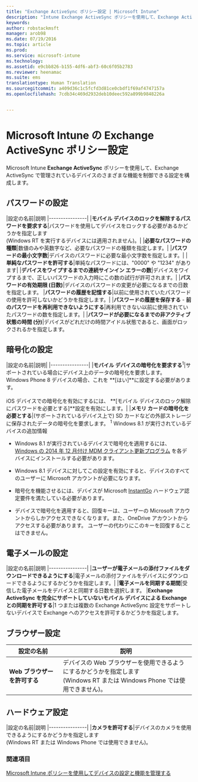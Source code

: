 ```yaml
---
title: "Exchange ActiveSync ポリシー設定 | Microsoft Intune"
description: "Intune Exchange ActiveSync ポリシーを使用して、Exchange ActiveSync で管理されているデバイスのさまざまな機能を制御できる設定を構成します。"
keywords: 
author: robstackmsft
manager: arob98
ms.date: 07/19/2016
ms.topic: article
ms.prod: 
ms.service: microsoft-intune
ms.technology: 
ms.assetid: e9cbb826-b155-4df6-abf3-60c6f05b2783
ms.reviewer: heenamac
ms.suite: ems
translationtype: Human Translation
ms.sourcegitcommit: a409d36c1c5fcfd3d81ce0cbdf1f69af4747157a
ms.openlocfilehash: 7cdb34c469d2932deb10deec592a899b9848226a


---
```


# Microsoft Intune の Exchange ActiveSync ポリシー設定
Microsoft Intune **Exchange ActiveSync** ポリシーを使用して、Exchange ActiveSync で管理されているデバイスのさまざまな機能を制御できる設定を構成します。


## パスワードの設定

|設定の名前|説明
|----------------|
|**モバイル デバイスのロックを解除するパスワードを要求する**|パスワードを使用してデバイスをロックする必要があるかどうかを指定します <br>(Windows RT を実行するデバイスには適用されません)。|
|**必要なパスワードの種類**|数値のみや英数字など、必要なパスワードの種類を指定します。|
|**パスワードの最小文字数**|デバイスのパスワードに必要な最小文字数を指定します。|
|**単純なパスワードを許可する**|単純なパスワードには、"0000" や "1234" があります|
|**デバイスをワイプするまでの連続サインイン エラーの数**|デバイスをワイプするまで、正しいパスワードの入力時にこの数の試行が許可されます。|
|**パスワードの有効期限 (日数)**|デバイスのパスワードの変更が必要になるまでの日数を指定します。
|**パスワードの履歴を記憶する**|以前に使用されていたパスワードの使用を許可しないかどうかを指定します。|
|**パスワードの履歴を保存する** - **前のパスワードを再利用できないようにする**|再利用できない以前に使用されていたパスワードの数を指定します。|
|**パスワードが必要になるまでの非アクティブ状態の時間 (分)**|デバイスがどれだけの時間アイドル状態であると、画面がロックされるかを指定します。

## 暗号化の設定

|設定の名前|説明|
|----------------|
|**モバイル デバイスの暗号化を要求する**<sup>1</sup>|サポートされている場合にデバイス上のデータの暗号化を要求します。<br>Windows Phone 8 デバイスの場合、これを **[はい]**に設定する必要があります。<br /><br />iOS デバイスでの暗号化を有効にするには、 **[モバイル デバイスのロック解除にパスワードを必要とする]**設定を有効にします。|
|**メモリ カードの暗号化を必要とする**|(サポートされているデバイス上で) SD カードなどの外部ストレージに保存されたデータの暗号化を要求します。
<sup>1</sup> Windows 8.1 が実行されているデバイスの追加情報

-   Windows 8.1 が実行されているデバイスで暗号化を適用するには、 [Windows の 2014 年 12 月付け MDM クライアント更新プログラム](http://support.microsoft.com/kb/3013816) を各デバイスにインストールする必要があります。

-   Windows 8.1 デバイスに対してこの設定を有効にすると、デバイスのすべてのユーザーに Microsoft アカウントが必要になります。

-   暗号化を機能させるには、デバイスが Microsoft [InstantGo](http://blogs.windows.com/bloggingwindows/2014/06/19/instantgo-a-better-way-to-sleep/) ハードウェア認定要件を満たしている必要があります。

-   デバイスで暗号化を適用すると、回復キーは、ユーザーの Microsoft アカウントからしかアクセスできなくなります。また、OneDrive アカウントからアクセスする必要があります。 ユーザーの代わりにこのキーを回復することはできません。

## 電子メールの設定

|設定の名前|説明
|----------------|
|**ユーザーが電子メールの添付ファイルをダウンロードできるようにする**|電子メールの添付ファイルをデバイスにダウンロードできるようにするかどうかを指定します。|
|**電子メールを同期する期間**|受信した電子メールをデバイスと同期する日数を選択します。
|**Exchange ActiveSync を完全にサポートしていないモバイル デバイスによる Exchange との同期を許可する**|1 つまたは複数の Exchange ActiveSync 設定をサポートしないデバイスで Exchange へのアクセスを許可するかどうかを指定します。

## ブラウザー設定

|設定の名前|説明
|----------------|-
|**Web ブラウザーを許可する**|デバイスの Web ブラウザーを使用できるようにするかどうかを指定します <br>(Windows RT または Windows Phone では使用できません)。

## ハードウェア設定

|設定の名前|説明
|----------------|
|**カメラを許可する**|デバイスのカメラを使用できるようにするかどうかを指定します <br>(Windows RT または Windows Phone では使用できません)。



### 関連項目
[Microsoft Intune ポリシーを使用してデバイスの設定と機能を管理する](manage-settings-and-features-on-your-devices-with-microsoft-intune-policies.md)




<!--HONumber=Jul16_HO3-->


